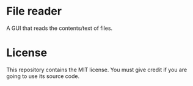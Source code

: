 # File reader

A GUI that reads the contents/text of files.

# License

This repository contains the MIT license. You must give credit if you are going to use its source code.
